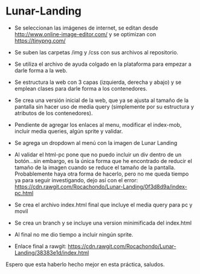 # Lunar-Landing

- Se seleccionan las imágenes de internet, se editan desde http://www.online-image-editor.com/ y se optimizan con https://tinypng.com/
- Se suben las carpetas /img y /css con sus archivos al repositorio.
- Se utiliza el archivo de ayuda colgado en la plataforma para empezar a darle forma a la web.
- Se estructura la web con 3 capas (izquierda, derecha y abajo) y se emplean clases para darle forma a los contenedores.
- Se crea una versión inicial de la web, que ya se ajusta al tamaño de la pantalla sin hacer uso de media query (simplemente por su estructura y atributos de los contenedores).
- Pendiente de agregar los enlaces al menu, modificar el index-mob, incluir media queries, algún sprite y validar.

- Se agrega un dropdown al menú con la imagen de Lunar Landing
- Al validar el html-pc pone que no puedo incluir un div dentro de un botón...sin embargo, es la única forma que he encontrado de reducir el tamaño de la imagen cuando se reduce el tamaño de la pantalla. Probablemente haya otra forma de hacerlo, pero no me queda tiempo ya para seguir investigando, dejo así con el error: https://cdn.rawgit.com/Rocachondo/Lunar-Landing/0f3d8d9a/index-pc.html
- Se crea el archivo index.html final que incluye el media query para pc y movil
- Se crea un branch y se incluye una version minimificada del index.html
- Al final no me dio tiempo a incluir ningún sprite.

- Enlace final a rawgit: https://cdn.rawgit.com/Rocachondo/Lunar-Landing/38383e1d/index.html


Espero que esta haberlo hecho mejor en esta práctica, saludos.

